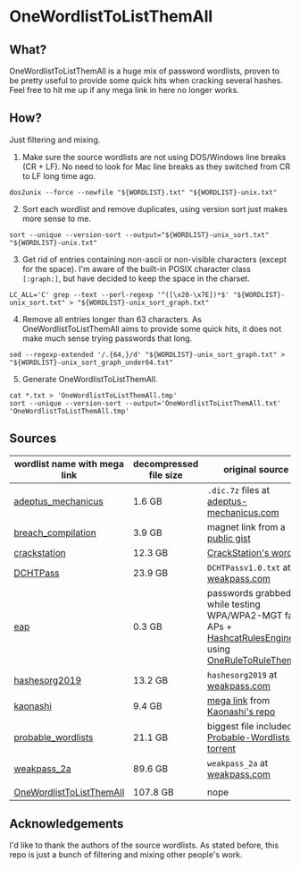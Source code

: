 # OneWordlistToListThemAll

What?
-----

OneWordlistToListThemAll is a huge mix of password wordlists, proven to be pretty useful to provide some quick hits when cracking several hashes. Feel free to hit me up if any mega link in here no longer works.

How?
----

Just filtering and mixing.

1. Make sure the source wordlists are not using DOS/Windows line breaks (CR + LF). No need to look for Mac line breaks as they switched from CR to LF long time ago.
```
dos2unix --force --newfile "${WORDLIST}.txt" "${WORDLIST}-unix.txt"
```
2. Sort each wordlist and remove duplicates, using version sort just makes more sense to me.
```
sort --unique --version-sort --output="${WORDLIST}-unix_sort.txt" "${WORDLIST}-unix.txt"
```
3. Get rid of entries containing non-ascii or non-visible characters (except for the space). I'm aware of the built-in POSIX character class `[:graph:]`, but have decided to keep the space in the charset.
```
LC_ALL='C' grep --text --perl-regexp '^([\x20-\x7E])*$' "${WORDLIST}-unix_sort.txt" > "${WORDLIST}-unix_sort_graph.txt"
```
4. Remove all entries longer than 63 characters. As OneWordlistToListThemAll aims to provide some quick hits, it does not make much sense trying passwords that long.
```
sed --regexp-extended '/.{64,}/d' "${WORDLIST}-unix_sort_graph.txt" > "${WORDLIST}-unix_sort_graph_under64.txt"
```
5. Generate OneWordlistToListThemAll.
```
cat *.txt > 'OneWordlistToListThemAll.tmp'
sort --unique --version-sort --output='OneWordlistToListThemAll.txt' 'OneWordlistToListThemAll.tmp'
```
Sources
-------

wordlist name with mega link | decompressed file size | original source
--- | --- | ---
[adeptus_mechanicus](https://mega.nz/file/wR5FhKCS#PsdGoH44-ofBCSQAKyxURAjX7ttL6KqO34KuSCW80XE) | 1.6 GB | `.dic.7z` files at [adeptus-mechanicus.com](https://www.adeptus-mechanicus.com/codex/hashpass/)
[breach_compilation](https://mega.nz/file/RB4TjCjS#QV8u4vFUGYNswB-xIQt9udKrJ2nC6am2FVCWZWM5xbk) | 3.9 GB | magnet link from a [public gist](https://gist.github.com/scottlinux/9a3b11257ac575e4f71de811322ce6b3)
[crackstation](https://mega.nz/file/5N5BVaiB#DT2fLFRdeHtKjYSNv1X7BOtJLEqyYPvo3_V5hNosSZo) | 12.3 GB | [CrackStation's wordlist](https://crackstation.net/files/crackstation.txt.gz)
[DCHTPass](https://mega.nz/file/YEh10AbS#WwEEgT-26IKmOD53TzNdLMQ0ossv0sw7Qsr6R6ZkXLU) | 23.9 GB | `DCHTPassv1.0.txt` at [weakpass.com](https://weakpass.com/wordlist/1257)
[eap](https://mega.nz/file/JApA1CJS#NJOyMFDO4S61KraiPvaz_eKKsUIsjTsYgiyvg7FYCS8) | 0.3 GB | passwords grabbed while testing WPA/WPA2-MGT fake APs + [HashcatRulesEngine](https://github.com/llamasoft/HashcatRulesEngine) using [OneRuleToRuleThemAll](https://github.com/NotSoSecure/password_cracking_rules/blob/master/OneRuleToRuleThemAll.rule)
[hashesorg2019](https://mega.nz/file/9FwFzAYA#daRmuI84P9UOKKTGdZ4xaJLiXy4ze13w-i4LibljxBk) | 13.2 GB | `hashesorg2019` at [weakpass.com](https://weakpass.com/wordlist/1851)
[kaonashi](https://mega.nz/file/JcwzEKiL#A6dXWlaMZepq9abRmcUHL9LyZOX2F97uo-DVL-6tNck) | 9.4 GB | [mega link](https://mega.nz/#!nWJXzYzS!P1G8HDiMxq5wFaxeWGWx334Wp9wByj5kMEGLZkVX694) from [Kaonashi's repo](https://github.com/kaonashi-passwords/Kaonashi)
[probable_wordlists](https://mega.nz/file/II5zXKhZ#mJaNjRiJbqagRPX36Uj0pG7P--73x7SoQt_axy5UZjw) | 21.1 GB | biggest file included in [Probable-Wordlists' torrent](https://github.com/berzerk0/Probable-Wordlists/tree/master/Real-Passwords/Real-Password-Rev-2-Torrents)
[weakpass_2a](https://mega.nz/file/gZoFiAKT#qIbE2JJbtDIkbEjXqxjRISFtBcXQo11h1Vl1GpeQKC8) | 89.6 GB | `weakpass_2a` at [weakpass.com](https://weakpass.com/wordlist/1919)
 | | 
[OneWordlistToListThemAll](https://mega.nz/file/0U5nQS4Y#UrpqxFWvOntGrsgOeZtWRwt3ZhiG5tRMqddciOx-MR0) | 107.8 GB | nope

Acknowledgements
----------------

I'd like to thank the authors of the source wordlists. As stated before, this repo is just a bunch of filtering and mixing other people's work.

